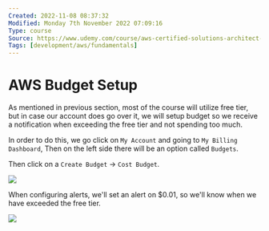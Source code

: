 ```yaml
---
Created: 2022-11-08 08:37:32
Modified: Monday 7th November 2022 07:09:16
Type: course
Source: https://www.udemy.com/course/aws-certified-solutions-architect-associate-saa-c01/?xref=E0Aed11STH4LPUQvCz0GJFABTmM=
Tags: [development/aws/fundamentals]
---
```


# AWS Budget Setup

As mentioned in previous section, most of the course will utilize free tier, but in case our account does go over it, we will setup budget so we receive a notification when exceeding the free tier and not spending too much.

In order to do this, we go click on `My Account` and going to `My Billing Dashboard`, Then on the left side there will be an option called `Budgets`.

Then click on a `Create Budget` -> `Cost Budget`.

![](../../../images/2019-11-22-09-48-07.png)

When configuring alerts, we'll set an alert on $0.01, so we'll know when we have exceeded the free tier.

![](../../../images/2019-11-22-09-48-45.png)